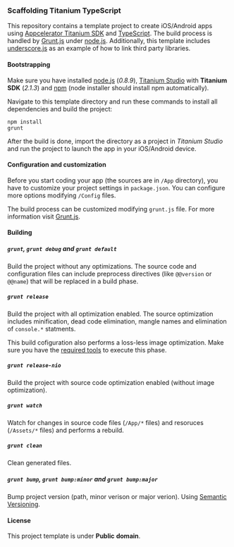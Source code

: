 
### Scaffolding Titanium TypeScript

This repository contains a template project to create iOS/Android apps using
[Appcelerator Titanium SDK](http://www.appcelerator.com/) and
[TypeScript](http://www.typescriptlang.org/). The build process is handled by
[Grunt.js](http://gruntjs.com/) under [node.js](http://nodejs.org/).
Additionally, this template includes [underscore.js](http://underscorejs.org/)
as an example of how to link third party libraries.


#### Bootstrapping

Make sure you have installed [node.js](http://nodejs.org/) (*0.8.9*),
[Titanium Studio](http://www.appcelerator.com/platform/titanium-studio/) with
**Titanium** **SDK** (*2.1.3*) and [npm](https://npmjs.org/) (node installer
should install npm automatically).

Navigate to this template directory and run these commands to install all
dependencies and build the project:

```
npm install
grunt
```

After the build is done, import the directory as a project in *Titanium*
*Studio* and run the project to launch the app in your iOS/Android device.


#### Configuration and customization

Before you start coding your app (the sources are in `/App` directory), you have
to customize your project settings in `package.json`. You can configure more
options modifying `/Config` files.

The build process can be customized modifying `grunt.js` file. For more
information visit [Grunt.js](http://gruntjs.com/).


#### Building

##### `grunt`, `grunt debug` and `grunt default`

Build the project without any optimizations. The source code and configuration
files can include preprocess directives (like `@@version` or `@@name`) that will
be replaced in a build phase.


##### `grunt release`

Build the project with all optimization enabled. The source optimization
includes minification, dead code elimination, mangle names and elimination of
`console.*` statments.

This build cofiguration also performs a loss-less image optimization. Make sure
you have the [required tools](https://npmjs.org/package/grunt-imagine) to
execute this phase.


##### `grunt release-nio`

Build the project with source code optimization enabled (without image
optimization).


##### `grunt watch`

Watch for changes in source code files (`/App/*` files) and resoruces
(`/Assets/*` files) and performs a rebuild.


##### `grunt clean`

Clean generated files.


##### `grunt bump`, `grunt bump:minor` and `grunt bump:major`

Bump project version (path, minor verison or major verion). Using
[Semantic Versioning](http://semver.org/).


#### License

This project template is under **Public** **domain**.
